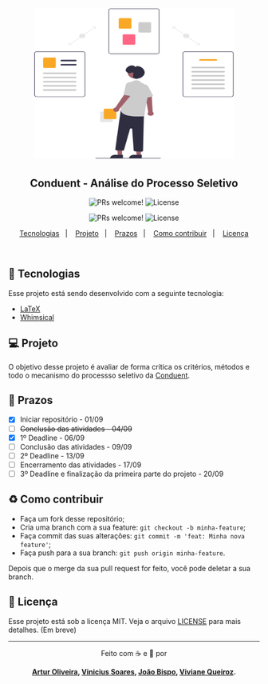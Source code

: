 <meta charset="utf-8">
<h1 align="center">
    <img alt="Conduent - Análise do Processo Seletivo" title="#Rhua1" src=".github/rhua1.svg" width="400px" height="300px" />
</h1>

<h2 align="center">
  Conduent - Análise do Processo Seletivo
</h2>

<p align="center">
 <img src="https://img.shields.io/static/v1?label=PRs&message=welcome&color=f9a826&labelColor=1C1C1C" alt="PRs welcome!" />

  <img alt="License" src="https://img.shields.io/static/v1?label=license&message=MIT&color=f9a826&labelColor=1C1C1C">
</p>
<p align="center">
 <img src="https://img.shields.io/static/v1?label=RHUA1&message=Projeto%20Semestral&color=f9a826&labelColor=1C1C1C" alt="PRs welcome!" />

  <img alt="License" src="https://img.shields.io/static/v1?label=Processo%20seletivo&message=Conduent&color=f9a826&labelColor=1C1C1C">
</p>
</p>

<p align="center">
  <a href="#rocket-tecnologias">Tecnologias</a>&nbsp;&nbsp;&nbsp;|&nbsp;&nbsp;&nbsp;
  <a href="#-projeto">Projeto</a>&nbsp;&nbsp;&nbsp;|&nbsp;&nbsp;&nbsp;
  <a href="#-prazos">Prazos</a>&nbsp;&nbsp;&nbsp;|&nbsp;&nbsp;&nbsp;
  <a href="#-como-contribuir">Como contribuir</a>&nbsp;&nbsp;&nbsp;|&nbsp;&nbsp;&nbsp;
  <a href="#memo-licença">Licença</a>
</p>

<br>

## :rocket: Tecnologias

Esse projeto está sendo desenvolvido com a seguinte tecnologia:

- [LaTeX](https://www.latex-project.org/)
- [Whimsical](https://whimsical.com/)


## 💻 Projeto

O objetivo desse projeto é avaliar de forma crítica os critérios, métodos e todo o mecanismo do processso seletivo da [Conduent](https://www.conduent.com/).

## 🔖 Prazos

- [x] Iniciar repositório - 01/09
- [ ] ~~Conclusão das atividades - 04/09~~
- [x] 1º Deadline - 06/09
- [ ] Conclusão das atividades - 09/09
- [ ] 2º Deadline - 13/09
- [ ] Encerramento das atividades - 17/09
- [ ] 3º Deadline e finalização da primeira parte do projeto - 20/09

## ♻️ Como contribuir

- Faça um fork desse repositório;
- Cria uma branch com a sua feature: `git checkout -b minha-feature`;
- Faça commit das suas alterações: `git commit -m 'feat: Minha nova feature'`;
- Faça push para a sua branch: `git push origin minha-feature`.

Depois que o merge da sua pull request for feito, você pode deletar a sua branch.

## :memo: Licença

Esse projeto está sob a licença MIT. Veja o arquivo [LICENSE](LICENSE.md) para mais detalhes. (Em breve)

---

<p align="center">Feito com ☕ e 📝 por </p> <p align="center"><strong> <strong><a href="https://www.github.com/github-do-artur--">Artur Oliveira</a>, <strong><a href="https://www.github.com/github-do-vinicius--">Vinicius Soares</a>, <a href="https://www.github.com/joaobispo2077">João Bispo</a></strong>, <strong><a href="https://www.github.com/Viviane-Queiroz">Viviane Queiroz</a>.